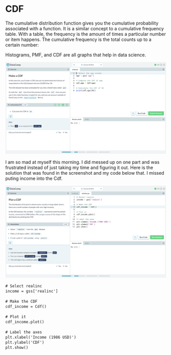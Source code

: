 # CDF

The cumulative distribution function gives you the cumulative probability associated with a function. It is a similar concept to a cumulative frequency table. With a table, the frequency is the amount of times a particular number or item happens. The cumulative frequency is the total counts up to a certain number:

Histograms, PMF, and CDF are all graphs that help in data science.

![Learning CDF's](https://github.com/rashadwest/rashadwest.github.io/blob/master/_posts/Screen%20Shot%202020-08-04%20at%2012.30.03%20PM.png?raw=true)

I am so mad at myself this morning.  I did messed up on one part and was frustrated instead of just taking my time and figuring it out.  Here is the solution that was found in the screenshot and my code below that. I missed puting income into the Cdf.

![Ploting CDF's](https://github.com/rashadwest/rashadwest.github.io/blob/master/_posts/Screen%20Shot%202020-08-05%20at%205.41.59%20AM.png?raw=true)

```
# Select realinc
income = gss['realinc']

# Make the CDF
cdf_income = Cdf()

# Plot it
cdf_income.plot()

# Label the axes
plt.xlabel('Income (1986 USD)')
plt.ylabel('CDF')
plt.show()
```
